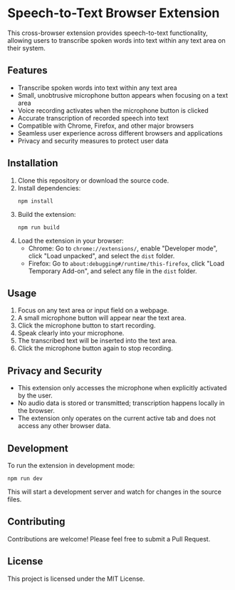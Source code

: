 # Speech-to-Text Browser Extension

This cross-browser extension provides speech-to-text functionality, allowing users to transcribe spoken words into text within any text area on their system.

## Features

- Transcribe spoken words into text within any text area
- Small, unobtrusive microphone button appears when focusing on a text area
- Voice recording activates when the microphone button is clicked
- Accurate transcription of recorded speech into text
- Compatible with Chrome, Firefox, and other major browsers
- Seamless user experience across different browsers and applications
- Privacy and security measures to protect user data

## Installation

1. Clone this repository or download the source code.
2. Install dependencies:
   ```
   npm install
   ```
3. Build the extension:
   ```
   npm run build
   ```
4. Load the extension in your browser:
   - Chrome: Go to `chrome://extensions/`, enable "Developer mode", click "Load unpacked", and select the `dist` folder.
   - Firefox: Go to `about:debugging#/runtime/this-firefox`, click "Load Temporary Add-on", and select any file in the `dist` folder.

## Usage

1. Focus on any text area or input field on a webpage.
2. A small microphone button will appear near the text area.
3. Click the microphone button to start recording.
4. Speak clearly into your microphone.
5. The transcribed text will be inserted into the text area.
6. Click the microphone button again to stop recording.

## Privacy and Security

- This extension only accesses the microphone when explicitly activated by the user.
- No audio data is stored or transmitted; transcription happens locally in the browser.
- The extension only operates on the current active tab and does not access any other browser data.

## Development

To run the extension in development mode:

```
npm run dev
```

This will start a development server and watch for changes in the source files.

## Contributing

Contributions are welcome! Please feel free to submit a Pull Request.

## License

This project is licensed under the MIT License.